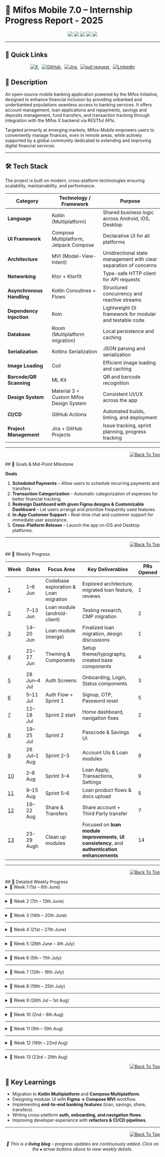 <a name="readme-top"></a>
# 📱 Mifos Mobile 7.0 – Internship Progress Report - 2025 

<p align="center">
  <img src="https://img.shields.io/badge/Internship-Mifos%20Initiative-blueviolet?style=for-the-badge" />
  <img src="https://img.shields.io/badge/Duration-12%20Weeks-brightgreen?style=for-the-badge" />
  <img src="https://img.shields.io/badge/Status-Completed-Green?style=for-the-badge" />
  <img src="https://img.shields.io/badge/PRs%20Merged-✔️%2060+-informational?style=for-the-badge" />
  <img src="https://img.shields.io/badge/Tech-Kotlin%20Multiplatform%20%7C%20Compose%20Multiplatform-orange?style=for-the-badge" />
</p>  

---

## 🔗 Quick Links  
  <p align="center">
        <a href="https://twitter.com/arjun3_b" target="_blank">
      <img alt="X"
           src="https://img.shields.io/static/v1?style=for-the-badge&label=X&message=X(Twitter)&color=24292e&labelColor=374151&logo=twitter&logoColor=white">
    </a>&nbsp;
    <a href="https://github.com/Nagarjuna0033" target="_blank">
      <img alt="GitHub"
           src="https://img.shields.io/static/v1?style=for-the-badge&label=&message=GITHUB&color=24292e&labelColor=374151&logo=github&logoColor=white">
    </a>&nbsp;
    <a href="https://mifosforge.jira.com/jira/software/c/projects/MM/boards/65?assignee=712020%3A5519b873-099b-42e4-b415-5d8562d644a6" target="_blank">
      <img alt="Jira"
           src="https://img.shields.io/static/v1?style=for-the-badge&label=&message=Jira&color=24292e&labelColor=374151&logo=jira&logoColor=white">
    </a>&nbsp;
    <a href="https://github.com/openMF/mifos-mobile/pulls/Nagarjuna0033" target="_blank">
      <img alt="pull request"
         src="https://img.shields.io/static/v1?style=for-the-badge&label=&message=Pull-Requests&color=24292e&labelColor=374151&logo=githubactions&logoColor=white">
    </a>&nbsp;
    <a href="https://www.linkedin.com/in/nagarjuna3/" target="_blank">
      <img alt="LinkedIn"
           src="https://img.shields.io/static/v1?style=for-the-badge&label=&message=LINKEDIN&color=0A66C2&labelColor=374151&logo=linkedin&logoColor=white">
    </a>
  </p>
  
## 📌 Description  

An open-source mobile banking application powered by the Mifos Initiative, designed to enhance financial inclusion by providing unbanked and underbanked populations seamless access to banking services. It offers account management, loan applications and repayments, savings and deposits management, fund transfers, and transaction tracking through integration with the Mifos X backend via RESTful APIs.  

Targeted primarily at emerging markets, Mifos-Mobile empowers users to conveniently manage finances, even in remote areas, while actively supported by a global community dedicated to extending and improving digital financial services.  

---

<a id="tech-stack"></a>  
## 🛠️ Tech Stack  
The project is built on modern, cross-platform technologies ensuring scalability, maintainability, and performance.  

| **Category**             | **Technology / Framework** | **Purpose** |
|---------------------------|----------------------------|-------------|
| **Language**              | Kotlin (Multiplatform)     | Shared business logic across Android, iOS, Desktop |
| **UI Framework**          | Compose Multiplatform, Jetpack Compose | Declarative UI for all platforms |
| **Architecture**          | MVI (Model-View-Intent)   | Unidirectional state management with clear separation of concerns |
| **Networking**            | Ktor + Ktorfit            | Type-safe HTTP client for API requests |
| **Asynchronous Handling** | Kotlin Coroutines + Flows | Structured concurrency and reactive streams |
| **Dependency Injection**  | Koin                      | Lightweight DI framework for modular and testable code |
| **Database**              | Room (Multiplatform migration) | Local persistence and caching |
| **Serialization**         | Kotlinx Serialization     | JSON parsing and serialization |
| **Image Loading**         | Coil                      | Efficient image loading and caching |
| **Barcode/QR Scanning**   | ML Kit                    | QR and barcode recognition |
| **Design System**         | Material 3 + Custom Mifos Design System | Consistent UI/UX across the app |
| **CI/CD**                 | GitHub Actions            | Automated builds, linting, and deployment |
| **Project Management**    | Jira + GitHub Projects    | Issue tracking, sprint planning, progress tracking |

---
<div align="right">
  
[![Back To Top](https://img.shields.io/badge/Back%20To%20Top-Blue?style=flat)](#readme-top)

</div>
<a id="goals--mid-point-milestone"></a>  
## 🎯 Goals & Mid-Point Milestone  

**Goals**  
1. **Scheduled Payments** – Allow users to schedule recurring payments and transfers.  
2. **Transaction Categorization** – Automatic categorization of expenses for better financial tracking.  
3. **Redesign Dashboard with given Figma designs & Customizable Dashboard** – Let users arrange and prioritize frequently used features.  
4. **In-App Customer Support** – Real-time chat and customer support for immediate user assistance.  
5. **Cross-Platform Release** – Launch the app on iOS and Desktop platforms.  

---
<div align="right">
  
[![Back To Top](https://img.shields.io/badge/Back%20To%20Top-Blue?style=flat)](#readme-top)

</div>
<a id="weekly-progress"></a>  
## 📅 Weekly Progress  

| Week | Dates | Focus Area | Key Deliverables | PRs Opened |
|------|--------|------------|------------------|------------|
| [1](#week-1-1st--6th-june) | 1–6 Jun | Codebase exploration & Loan migration | Explored architecture, migrated loan feature, reviews | 1 |
| [2](#week-2-7th--13th-june) | 7–13 Jun | Loan module (android-client) | Testing research, CMP migration | 2 |
| [3](#week-3-14th--20th-june) | 14–20 Jun | Loan module (merge) | Finalized loan migration, design discussions | 1 |
| [4](#week-4-21st--27th-june) | 21–27 Jun | Theming & Components | Setup theme/typography, created base components | 4 |
| [5](#week-5-28th--4th-july) | 28 Jun–4 Jul | Auth Screens | Onboarding, Login, Status components | 3 |
| [6](#week-6-5th--11th-july) | 5–11 Jul | Auth Flow + Sprint 1 | Signup, OTP, Password reset | 5 |
| [7](#week-7-12th--18th-july) | 12–18 Jul | Sprint 2 start | Home dashboard, navigation fixes | 2 |
| [8](#week-8-19th--25th-july) | 19–25 Jul | Sprint 2 | Passcode & Savings UI | 4 |
| [9](#week-9-26th-jul--1st-aug) | 26 Jul–1 Aug | Sprint 2–3 | Account UIs & Loan modules | 8 |
| [10](#week-10-2nd--8th-aug) | 2–8 Aug | Sprint 3–4 | Loan Apply, Transactions, Settings | 9 |
| [11](#week-11-9th--15th-aug) | 9–15 Aug | Sprint 5–6 | Loan product flows & docs upload | 5 |
| [12](#week-12-16th--22nd-aug) | 16–22 Aug | Share & Transfers | Share account + Third Party transfer | 7 |
| [13](#week-13-23rd--29th-aug) | 23-29 Augh | Clean up modules | Focused on **loan module improvements**, **UI consistency**, and **authentication enhancements** | 14 |
---
<div align="right">
  
[![Back To Top](https://img.shields.io/badge/Back%20To%20Top-Blue?style=flat)](#readme-top)

</div>
## 📂 Detailed Weekly Progress  



<details id="week-1-1st--6th-june">
<summary>📌 Week 1 (1st – 6th June)</summary>

**Summary**  
- Explored `openmf/mifos-mobile` codebase architecture (network, data, model, feature layers).  
- Studied Kotlin Multiplatform + Compose Multiplatform setup.  
- Cross-referenced proposal deliverables with current architecture.  
- Migrated loan feature in `android-client`.  
- Reviewed PRs: [#2399](https://github.com/openMF/android-client/pull/2399), [#2396](https://github.com/openMF/android-client/pull/2396)

**Pull Requests**  
- [#2404](https://github.com/openMF/android-client/pull/2404) – feat(feature:loan): migrate to CMP  

</details>

---

<details id="week-2-7th--13th-june">
<summary>📌 Week 2 (7th – 13th June)</summary>

**Summary**  
- Continued work on loan module migration in `android-client`.  
- Explored Unit/UI testing approaches.  
- Reviewed PRs:  
  [#2402](https://github.com/openMF/android-client/pull/2402),  
  [#2403](https://github.com/openMF/android-client/pull/2403),  
  [#2396](https://github.com/openMF/android-client/pull/2396),  
  [#2394](https://github.com/openMF/android-client/pull/2394),  
  [#2391](https://github.com/openMF/android-client/pull/2391),  
  [#2369](https://github.com/openMF/android-client/pull/2369),  
  [#2382](https://github.com/openMF/android-client/pull/2382)

**Pull Requests**  
- [#2400](https://github.com/openMF/android-client/pull/2400) – refactor(feature:path-tracking): migrate to CMP  
- [#2401](https://github.com/openMF/android-client/pull/2401) – [draft] refactor(feature:client): migrate to CMP  

</details>

---

<details id="week-3-14th--20th-june">
<summary>📌 Week 3 (14th – 20th June)</summary>

**Summary**  
- Completed migration of loan module.  
- Discussed blockers (image rendering in client screen).  
- Synced with mentor & UI/UX team on new designs.  
- Reviewed PRs:  
  [#2402](https://github.com/openMF/android-client/pull/2402),  
  [#2403](https://github.com/openMF/android-client/pull/2403),  
  [#2408](https://github.com/openMF/android-client/pull/2408)

</details>

---

<details id="week-4-21st--27th-june">
<summary>📌 Week 4 (21st – 27th June)</summary>

**Summary**  
- Setup **theme and typography**.  
- Built first UI components.  
- Collaborated with design team on mockups.  
- Reviewed PRs:  
  [#2418](https://github.com/openMF/android-client/pull/2418),  
  [#2419](https://github.com/openMF/android-client/pull/2419),  
  [#2416](https://github.com/openMF/android-client/pull/2416),  
  [#2414](https://github.com/openMF/android-client/pull/2414),  
  [#2413](https://github.com/openMF/android-client/pull/2413),  
  [#2412](https://github.com/openMF/android-client/pull/2412),  
  [#2411](https://github.com/openMF/android-client/pull/2411),  
  [#2410](https://github.com/openMF/android-client/pull/2410)

**Pull Requests**  
- [#2846](https://github.com/openMF/mifos-mobile/pull/2846) – feat: setup theme and typography  
- [#2847](https://github.com/openMF/mifos-mobile/pull/2847) – refactor: radio button component  
- [#2848](https://github.com/openMF/mifos-mobile/pull/2848) – feat: customized card  
- [#2849](https://github.com/openMF/mifos-mobile/pull/2849) – feat: uploaded state component  

</details>

---

<details id="week-5-28th--4th-july">
<summary>📌 Week 5 (28th June – 4th July)</summary>

**Summary**  
- Designed **Onboarding language screen** + logic in ViewModel.  
- Built **Login screen** + logic in ViewModel.  
- Designed **Status component**.  
- Reviewed android-client PRs:  
  [#2427](https://github.com/openMF/android-client/pull/2427),  
  [#2425](https://github.com/openMF/android-client/pull/2425),  
  [#2423](https://github.com/openMF/android-client/pull/2423),  
  [#2422](https://github.com/openMF/android-client/pull/2422),  
  [#2421](https://github.com/openMF/android-client/pull/2421),  
  [#2420](https://github.com/openMF/android-client/pull/2420)

**Pull Requests**  
- [#2850](https://github.com/openMF/mifos-mobile/pull/2850) – feat: onboarding language screen ui & viewModel  
- [#2851](https://github.com/openMF/mifos-mobile/pull/2851) – feat: sign in ui & viewModel  
- [#2852](https://github.com/openMF/mifos-mobile/pull/2852) – feat: status component  

</details>

---

<details id="week-6-5th--11th-july">
<summary>📌 Week 6 (5th – 11th July)</summary>

**Summary**  
- Completed Sprint 1 Figma designs.  
- Cleaned auth module.  
- Reviewed PRs in android-client & mobile-wallet:  
  [#2432](https://github.com/openMF/android-client/pull/2432),  
  [#2429](https://github.com/openMF/android-client/pull/2429),  
  [#2426](https://github.com/openMF/android-client/pull/2426),  
  [#2428](https://github.com/openMF/android-client/pull/2428),  
  [#2433](https://github.com/openMF/android-client/pull/2433),  
  [#1878](https://github.com/openMF/mobile-wallet/pull/1878)

**Pull Requests**  
- [#2853](https://github.com/openMF/mifos-mobile/pull/2853) – feat: sign up ui & viewModel  
- [#2854](https://github.com/openMF/mifos-mobile/pull/2854) – feat: upload id ui & viewModel  
- [#2855](https://github.com/openMF/mifos-mobile/pull/2855) – feat: otp authentication ui & viewModel  
- [#2856](https://github.com/openMF/mifos-mobile/pull/2856) – feat: recover password ui & viewModel  
- [#2857](https://github.com/openMF/mifos-mobile/pull/2857) – feat: set new password ui & viewModel  

</details>

---

<details id="week-7-12th--18th-july">
<summary>📌 Week 7 (12th – 18th July)</summary>

**Summary**  
- Started Sprint 2 mockups.  
- Fixed desktop build issue.  
- Designed Home Dashboard + navigation fixes.  

**Pull Requests**  
- [#2859](https://github.com/openMF/mifos-mobile/pull/2859) – fix: compose plugin version & navigation  
- [#2860](https://github.com/openMF/mifos-mobile/pull/2860) – feat: home ui & viewModel  

</details>

---

<details id="week-8-19th--25th-july">
<summary>📌 Week 8 (19th – 25th July)</summary>

**Summary**  
- Continued Sprint 2 mockups.  

**Pull Requests**  
- [#2861](https://github.com/openMF/mifos-mobile/pull/2861) – feat: passcode ui & viewModel  
- [#2862](https://github.com/openMF/mifos-mobile/pull/2862) – feat: savings account ui & viewModel  
- [#2865](https://github.com/openMF/mifos-mobile/pull/2865) – feat: savings account filters & generic account module  
- [#2868](https://github.com/openMF/mifos-mobile/pull/2868) – refactor: signup flow  

</details>

---

<details id="week-9-26th-jul--1st-aug">
<summary>📌 Week 9 (26th Jul – 1st Aug)</summary>

**Summary**  
- Completed Sprint 2 mockups, started Sprint 3.  

**Pull Requests**  
- [#2870](https://github.com/openMF/mifos-mobile/pull/2870) – feat: account label card  
- [#2872](https://github.com/openMF/mifos-mobile/pull/2872) – feat: account details ui & viewModel  
- [#2875](https://github.com/openMF/mifos-mobile/pull/2875) – feat: update account ui & viewModel  
- [#2879](https://github.com/openMF/mifos-mobile/pull/2879) – feat: loan account ui & viewModel  
- [#2880](https://github.com/openMF/mifos-mobile/pull/2880) – refactor: bound dashboard services with screens  
- [#2883](https://github.com/openMF/mifos-mobile/pull/2883) – refactor: integrate savings transfer & deposit flow  
- [#2888](https://github.com/openMF/mifos-mobile/pull/2888) – feat: loan account summary  
- [#2892](https://github.com/openMF/mifos-mobile/pull/2892) – feat: loan repayment schedule  

</details>

---

<details id="week-10-2nd--8th-aug">
<summary>📌 Week 10 (2nd – 8th Aug)</summary>

**Summary**  
- Completed Sprint 3–4 mockups.  
- Progressed towards core goals (Figma, Transaction categorization, iOS/Desktop pipelines, Scheduled Payments).  

**Pull Requests**  
- [#2897](https://github.com/openMF/mifos-mobile/pull/2897) – feat: complete loan apply flow with validation  
- [#2898](https://github.com/openMF/mifos-mobile/pull/2898) – feat: recent transactions  
- [#2901](https://github.com/openMF/mifos-mobile/pull/2901) – feat: qr code reader screen  
- [#2902](https://github.com/openMF/mifos-mobile/pull/2902) – refactor: beneficiary details for qr code generation  
- [#2903](https://github.com/openMF/mifos-mobile/pull/2903) – refactor: removed redundant card components  
- [#2904](https://github.com/openMF/mifos-mobile/pull/2904) – refactor: apis setup for receiving server messages  
- [#2906](https://github.com/openMF/mifos-mobile/pull/2906) – refactor: account top bar title  
- [#2910](https://github.com/openMF/mifos-mobile/pull/2910) – feat: settings ui  
- [#2914](https://github.com/openMF/mifos-mobile/pull/2914) – feat: logout  

</details>

---

<details id="week-11-9th--15th-aug">
<summary>📌 Week 11 (9th – 15th Aug)</summary>

**Summary**  
- Completed Sprint 5–6 mockups.  

**Pull Requests**  
- [#2918](https://github.com/openMF/mifos-mobile/pull/2918) – feat: language update  
- [#2923](https://github.com/openMF/mifos-mobile/pull/2923) – feat: loan product selection  
- [#2924](https://github.com/openMF/mifos-mobile/pull/2924) – feat: loan product details  
- [#2926](https://github.com/openMF/mifos-mobile/pull/2926) – refactor: connected loan product details & application form  
- [#2929](https://github.com/openMF/mifos-mobile/pull/2929) – feat: upload documents for loan  

</details>

---

<details id="week-12-16th--22nd-aug">
<summary>📌 Week 12 (16th – 22nd Aug)</summary>

**Summary**  
- Completed **Third Party Transfer** & **Share account application flow**.  

**Pull Requests**  
- [#2937](https://github.com/openMF/mifos-mobile/pull/2937) – chore: remove unused modules  
- [#2938](https://github.com/openMF/mifos-mobile/pull/2938) – feat: savings application & enhance home navigation  
- [#2939](https://github.com/openMF/mifos-mobile/pull/2939) – refactor: home dashboard internet handling  
- [#2940](https://github.com/openMF/mifos-mobile/pull/2940) – refactor: logout dialog  
- [#2941](https://github.com/openMF/mifos-mobile/pull/2941) – feat: fill savings application  
- [#2942](https://github.com/openMF/mifos-mobile/pull/2942) – feat: share application details  
- [#2943](https://github.com/openMF/mifos-mobile/pull/2943) – feat: additional details for share account application  
- [#2944](https://github.com/openMF/mifos-mobile/pull/2944) – feat: third party transfer ui & viewModel  

</details>

---

<details id="week-13-23rd--29th-aug">
<summary>📌 Week 13 (23rd – 29th Aug)</summary>

**Summary**  
- Focused on **loan module improvements**, **UI consistency**, and **authentication enhancements**.  
- Fixed multiple Android build issues and updated theme support.  

**Pull Requests**  
- [#2947](https://github.com/openMF/mifos-mobile/pull/2947) – refactor: made remarks field mandatory & enhance state handling  
- [#2948](https://github.com/openMF/mifos-mobile/pull/2948) – refactor: text field  
- [#2949](https://github.com/openMF/mifos-mobile/pull/2949) – refactor: rounding amount to decimals  
- [#2950](https://github.com/openMF/mifos-mobile/pull/2950) – refactor: loan repayment schedule with prepopulated data  
- [#2951](https://github.com/openMF/mifos-mobile/pull/2951) – refactor: use first name instead of username for better readability  
- [#2952](https://github.com/openMF/mifos-mobile/pull/2952) – refactor(loan): show consistent loan actions for all account statuses  
- [#2953](https://github.com/openMF/mifos-mobile/pull/2953) – refactor: make middle name optional  
- [#2954](https://github.com/openMF/mifos-mobile/pull/2954) – refactor: navigation after transfers, update, withdraw  
- [#2955](https://github.com/openMF/mifos-mobile/pull/2955) – refactor: make transfer handling  
- [#2956](https://github.com/openMF/mifos-mobile/pull/2956) – feat: updating theme  
- [#2957](https://github.com/openMF/mifos-mobile/pull/2957) – refactor: auth module with loading animation  
- [#2959](https://github.com/openMF/mifos-mobile/pull/2959) – refactor(loan-application): dialogs  
- [#2960](https://github.com/openMF/mifos-mobile/pull/2960) – fix: android build  
- [#2962](https://github.com/openMF/mifos-mobile/pull/2962) – fix: android build  

</details>
<div align="right">
  
[![Back To Top](https://img.shields.io/badge/Back%20To%20Top-Blue?style=flat)](#readme-top)

</div>

<a id="key-learnings"></a>  
## 📖 Key Learnings  

- Migration to **Kotlin Multiplatform** and **Compose Multiplatform**.  
- Designing modular UI with **Figma → Compose MVI** workflow.  
- Implementing **end-to-end banking features** (loan, savings, share, transfers).  
- Writing cross-platform **auth, onboarding, and navigation flows**.  
- Improving developer experience with **refactors & CI/CD pipelines**.  

---
<div align="right">
  
[![Back To Top](https://img.shields.io/badge/Back%20To%20Top-Blue?style=flat)](#readme-top)

</div>
<p align="center">
  <em>📌 This is a <strong>living blog</strong> – progress updates are continuously added.  
  Click on the ▸ arrow buttons above to view weekly details.</em>  
</p>
